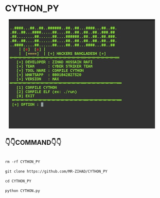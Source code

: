 # CYTHON_PY

<p align="center">
  <img src="https://github.com/MR-ZIHAD/CYTHON_PY/blob/main/Screenshot_2023_0103_185154.jpg">
</p>

## 👇👇COMMAND👇👇

```

rm -rf CYTHON_PY

git clone https://github.com/MR-ZIHAD/CYTHON_PY

cd CYTHON_PY

python CYTHON.py

```
